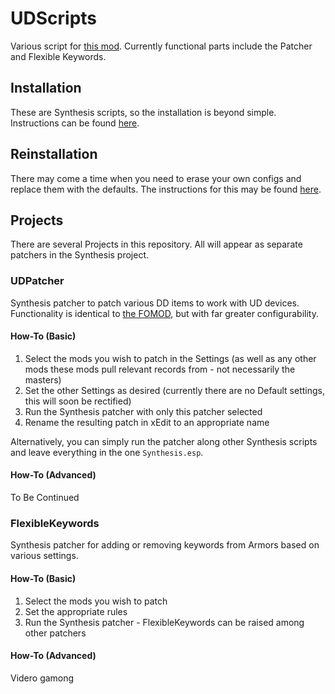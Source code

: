 # UDScripts

Various script for [this mod](https://github.com/IHateMyKite/UnforgivingDevices). Currently functional parts include the Patcher and Flexible Keywords.

## Installation

These are Synthesis scripts, so the installation is beyond simple. Instructions can be found [here](https://github.com/Mutagen-Modding/Synthesis/wiki/Installation).

## Reinstallation

There may come a time when you need to erase your own configs and replace them with the defaults. The instructions for this may be found [here](https://github.com/Mutagen-Modding/Synthesis/wiki/Installation).

## Projects

There are several Projects in this repository. All will appear as separate patchers in the Synthesis project.

### UDPatcher

Synthesis patcher to patch various DD items to work with UD devices. Functionality is identical to [the FOMOD](https://github.com/IHateMyKite/UnforgivingDevices_FOMOD/tree/main), but with far greater configurability.

#### How-To (Basic)

1. Select the mods you wish to patch in the Settings (as well as any other mods these mods pull relevant records from - not necessarily the masters)
1. Set the other Settings as desired (currently there are no Default settings, this will soon be rectified)
1. Run the Synthesis patcher with only this patcher selected
1. Rename the resulting patch in xEdit to an appropriate name

Alternatively, you can simply run the patcher along other Synthesis scripts and leave everything in the one `Synthesis.esp`.

#### How-To (Advanced)

To Be Continued

### FlexibleKeywords

Synthesis patcher for adding or removing keywords from Armors based on various settings.

#### How-To (Basic)

1. Select the mods you wish to patch
1. Set the appropriate rules
1. Run the Synthesis patcher - FlexibleKeywords can be raised among other patchers

#### How-To (Advanced)

Videro gamong